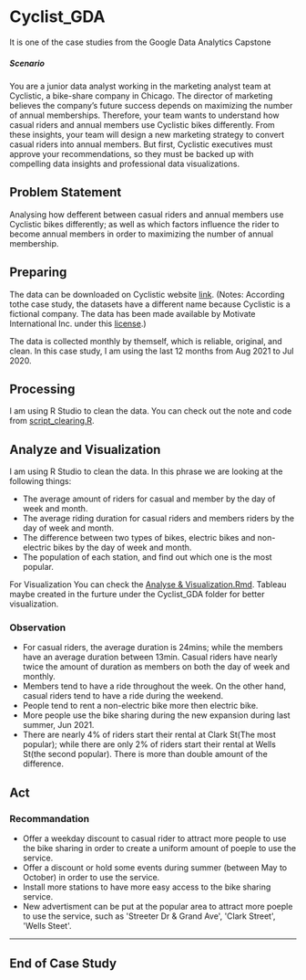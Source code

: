 # Cyclist_GDA
It is one of the case studies from the Google Data Analytics Capstone

##### Scenario
You are a junior data analyst working in the marketing analyst team at Cyclistic, a bike-share company in Chicago. The director
of marketing believes the company’s future success depends on maximizing the number of annual memberships. Therefore,
your team wants to understand how casual riders and annual members use Cyclistic bikes differently. From these insights,
your team will design a new marketing strategy to convert casual riders into annual members. But first, Cyclistic executives
must approve your recommendations, so they must be backed up with compelling data insights and professional data
visualizations.

##  Problem Statement 
Analysing how defferent between casual riders and annual members use Cyclistic bikes differently; as well as which factors influence the rider to become annual members in order to maximizing the number of annual membership. 

## Preparing

The data can be downloaded on Cyclistic website [link](https://divvy-tripdata.s3.amazonaws.com/index.html). (Notes: According tothe case study, the datasets have a different name because Cyclistic is a fictional company. The data has been made available by Motivate International Inc. under this [license](https://ride.divvybikes.com/data-license-agreement).)

The data is collected monthly by themself, which is reliable, original, and clean. In this case study, I am using the last 12 months from Aug 2021 to Jul 2020.

## Processing
I am using R Studio to clean the data. You can check out the note and code from [script_clearing.R](https://github.com/Cliffsiu/Cyclist_GDA/blob/main/script_clearing.R).

## Analyze and Visualization
I am using R Studio to clean the data. In this phrase we are looking at the following things:
* The average amount of riders for casual and member by the day of week and month.
* The average riding duration for casual riders and members riders by the day of week and month.
* The difference between two types of bikes, electric bikes and non-electric bikes by the day of week and month.
* The population of each station, and find out which one is the most popular.



For Visualization
You can check the [Analyse & Visualization.Rmd](https://github.com/Cliffsiu/Cyclist_GDA/blob/main/Analyse%20%26%20Visualization.Rmd).
Tableau maybe created in the furture under the Cyclist_GDA folder for better visualization.



### Observation
* For casual riders, the average duration is 24mins; while the members have an average duration between 13min. Casual riders have nearly twice the amount of duration as members on both the day of week and monthly.
* Members tend to have a ride throughout the week. On the other hand, casual riders tend to have a ride during the weekend.
* People tend to rent a non-electric bike more then electric bike.
* More people use the bike sharing during the new expansion during last summer, Jun 2021.
* There are nearly 4% of riders start their rental at Clark St(The most popular); while there are only 2% of riders start their rental at Wells St(the second popular). There is more than double amount of the difference.


## Act
### Recommandation
* Offer a weekday discount to casual rider to attract more people to use the bike sharing in order to create a uniform amount of poeple to use the service.
* Offer a discount or hold some events during summer (between May to October) in order to use the service.
* Install more stations to have more easy access to the bike sharing service.
* New advertisment can be put at the popular area to attract more poeple to use the service, such as 'Streeter Dr & Grand Ave', 'Clark Street', 'Wells Steet'. 

----------------------------------------------------
## End of Case Study



